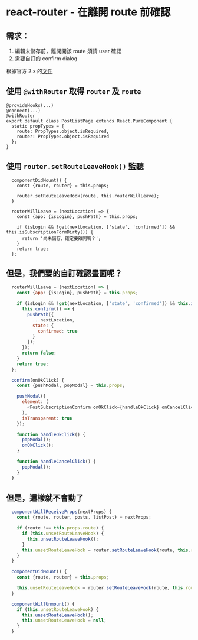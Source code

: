 # react-router - 在離開 route 前確認

## 需求：

1. 編輯未儲存前，離開開該 route 須請 user 確認
2. 需要自訂的 confirm dialog

根據官方 2.x 的[文件](https://github.com/ReactTraining/react-router/blob/v2.8.1/docs/guides/ConfirmingNavigation.md)


## 使用 `@withRouter` 取得 `router` 及 `route`

```
@provideHooks(...)
@connect(...)
@withRouter
export default class PostListPage extends React.PureComponent {
  static propTypes = {
    route: PropTypes.object.isRequired,
    router: PropTypes.object.isRequired
  };
}
```

## 使用 `router.setRouteLeaveHook()` 監聽

```
  componentDidMount() {
    const {route, router} = this.props;

    router.setRouteLeaveHook(route, this.routerWillLeave);
  }

  routerWillLeave = (nextLocation) => {
    const {app: {isLogin}, pushPath} = this.props;

    if (isLogin && !get(nextLocation, ['state', 'confirmed']) && this.isSubscriptionFormDirty()) {
      return '尚未儲存，確定要離開嗎？';
    }
    return true;
  };
```

## 但是，我們要的自訂確認畫面呢？

```js
  routerWillLeave = (nextLocation) => {
    const {app: {isLogin}, pushPath} = this.props;

    if (isLogin && !get(nextLocation, ['state', 'confirmed']) && this.isSubscriptionFormDirty()) {
      this.confirm(() => {
        pushPath({
          ...nextLocation,
          state: {
            confirmed: true
          }
        });
      });
      return false;
    }
    return true;
  };

  confirm(onOkClick) {
    const {pushModal, popModal} = this.props;

    pushModal({
      element: (
        <PostSubscriptionConfirm onOkClick={handleOkClick} onCancelClick={handleCancelClick}/>
      ),
      isTransparent: true
    });

    function handleOkClick() {
      popModal();
      onOkClick();
    }

    function handleCancelClick() {
      popModal();
    }
  }
```

## 但是，這樣就不會動了

```js
  componentWillReceiveProps(nextProps) {
    const {route, router, posts, listPost} = nextProps;

    if (route !== this.props.route) {
      if (this.unsetRouteLeaveHook) {
        this.unsetRouteLeaveHook();
      }
      this.unsetRouteLeaveHook = router.setRouteLeaveHook(route, this.routerWillLeave);
    }
  }

  componentDidMount() {
    const {route, router} = this.props;

    this.unsetRouteLeaveHook = router.setRouteLeaveHook(route, this.routerWillLeave);
  }

  componentWillUnmount() {
    if (this.unsetRouteLeaveHook) {
      this.unsetRouteLeaveHook();
      this.unsetRouteLeaveHook = null;
    }
  }

```
